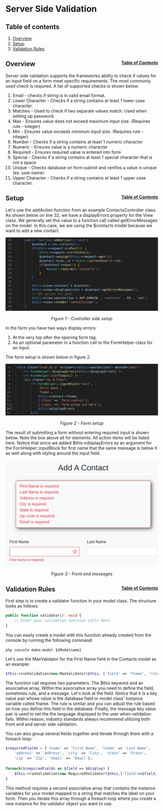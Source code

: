# Server Side Validation

## Table of contents
1. [Overview](#overview)
2. [Setup](#setup)
3. [Validation Rules](#validation-rules)

## Overview <span style="float: right; font-size: 14px;">[Table of Contents](#table-of-contents)</span>
Server side validation supports the frameworks ability to check if values for an input field on a form meet specific requirements. The most commonly used check is required. A list of supported checks is shown below:
1. Email - checks if string is in valid email format.
2. Lower Character - Checks if a string contains at least 1 lower case character.
3. Matches - Used to check if two separate values match. Used when setting up password.
4. Max - Ensures value does not exceed maximum input size. (Requires rule - integer)
5. Min - Ensures value exceeds minimum input size. (Requires rule - integer)
6. Number - Checks if a string contains at least 1 numeric character
7. Numeric - Ensures value is a numeric character
8. Required - Ensures required value is entered into form
9. Special - Checks if a string contains at least 1 special character that is not a space
10. Unique - Checks database on form submit and verifies a value is unique (ex: user name)
11. Upper Character - Checks if a string contains at least 1 upper case character.

## Setup <span style="float: right; font-size: 14px;">[Table of Contents](#table-of-contents)</span>
Let's use the addAction function from an example ContactsController class. As shown below on line 32, we have a displayErrors property for the View class. We generally set this value to a function call called getErrorMessages on the model. In this case, we are using the $contacts model because we want to add a new contact.

<div style="text-align: center;">
  <img src="assets/add-action.png" alt="Controller side setup">
  <p style="font-style: italic;">Figure 1 - Controller side setup</p>
</div>

In the form you have two ways display errors:
1. At the very top after the opening form tag.
2. As an optional parameter in a function call to the FormHelper class for an input.

The form setup is shown below in figure 2.

<div style="text-align: center;">
  <img src="assets/display-errors-form.png" alt="From setup">
  <p style="font-style: italic;">Figure 2 - Form setup</p>
</div>

The result of submitting a form without entering required input is shown below. Note the box above all for elements. All action items will be listed here. Notice that since we added $this->displayErrors as an argument for the FormHelper::inputBlock for first name that the same message is below it as well along with styling around the input field.

<div style="text-align: center;">
  <img src="assets/display-errors-example.png" alt="Front end messages">
  <p style="font-style: italic;">Figure 3 - Front end messages</p>
</div>

## Validation Rules <span style="float: right; font-size: 14px;">[Table of Contents](#table-of-contents)</span>
First step is to create a validator function in your model class. The structure looks as follows:

```php
public function validator(): void {
    // Enter your validation function calls here.
}
```

You can easily create a model with this function already created from the console by running the following command:

```php console make:model ${Modelname}```

Let's use the MaxValidator for the First Name field in the Contacts model as an example:

```php
$this->runValidation(new MaxValidator($this, ['field' => 'fname', 'rule' => 150, 'message' => 'First name must be less than 150 characters.']));
```

The function call requires two parameters. The $this keyword and an associative array. Within the associative array you need to define the field, sometimes rule, and a message. Let's look at the field. Notice that it is a key value pair whose value is the database field or model class' instance variable called fname. The rule is similar and you can adjust the rule based on how you define this field in the database. Finally, the message key value pair is used to set the the language displayed to the user when validation fails. Within reason, industry standards always recommend utilizing both front end and server side validation.

You can also group several fields together and iterate through them with a foreach loop:

```php
$requiredFields = ['fname' => 'First Name', 'lname' => 'Last Name', 
    'address' => 'Address', 'city' => 'City', 'state' => 'State', 
    'zip' => 'Zip', 'email' => 'Email'];

foreach($requiredFields as $field => $display) {
    $this->runValidation(new RequiredValidator($this,['field'=>$field,'message'=>$display." is required."]));
}
```

This method requires a second associative array that contains the instance variables for your model mapped to a string that matches the label on your form. Then you iterate this array through a foreach loop where you create a new instance for the validator object you want to use.